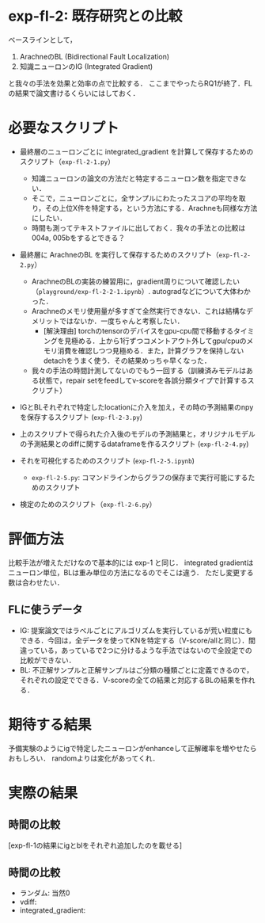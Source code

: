 # exp-fl-2: 既存研究との比較

ベースラインとして，
1. ArachneのBL (Bidirectional Fault Localization)
2. 知識ニューロンのIG (Integrated Gradient)

と我々の手法を効果と効率の点で比較する．
ここまでやったらRQ1が終了．FLの結果で論文書けるくらいにはしておく．

# 必要なスクリプト
- 最終層のニューロンごとに integrated_gradient を計算して保存するためのスクリプト（`exp-fl-2-1.py`）
    - 知識ニューロンの論文の方法だと特定するニューロン数を指定できない．
    - そこで，ニューロンごとに，全サンプルにわたったスコアの平均を取り，その上位X件を特定する，という方法にする．Arachneも同様な方法にしたい．
    - 時間も測ってテキストファイルに出しておく．我々の手法との比較は 004a, 005bをするとできる？

- 最終層に ArachneのBL を実行して保存するためのスクリプト（`exp-fl-2-2.py`）
    - ArachneのBLの実装の練習用に，gradient周りについて確認したい（`playground/exp-fl-2-2-1.ipynb`）. autogradなどについて大体わかった．
    - Arachneのメモリ使用量が多すぎて全然実行できない．これは結構なデメリットではないか．一度ちゃんと考察したい．
        - [解決理由] torchのtensorのデバイスをgpu-cpu間で移動するタイミングを見極める．上から1行ずつコメントアウト外してgpu/cpuのメモリ消費を確認しつつ見極める．また，計算グラフを保持しないdetachをうまく使う．その結果めっちゃ早くなった．
    - 我々の手法の時間計測してないのでもう一回する（訓練済みモデルはある状態で，repair setをfeedしてv-scoreを各誤分類タイプで計算するスクリプト）
- IGとBLそれぞれで特定したlocationに介入を加え，その時の予測結果のnpyを保存するスクリプト (`exp-fl-2-3.py`)
- 上のスクリプトで得られた介入後のモデルの予測結果と，オリジナルモデルの予測結果とのdiffに関するdataframeを作るスクリプト (`exp-fl-2-4.py`)
- それを可視化するためのスクリプト (`exp-fl-2-5.ipynb`)
    - `exp-fl-2-5.py`: コマンドラインからグラフの保存まで実行可能にするためのスクリプト
- 検定のためのスクリプト（`exp-fl-2-6.py`）

# 評価方法
比較手法が増えただけなので基本的には exp-1 と同じ．
integrated gradientはニューロン単位，BLは重み単位の方法になるのでそこは違う．
ただし変更する数は合わせたい．

## FLに使うデータ
- IG: 提案論文ではラベルごとにアルゴリズムを実行しているが荒い粒度にもできる．今回は，全データを使ってKNを特定する（V-score/allと同じ）．間違っている，あっているで2つに分けるような手法ではないので全設定での比較ができない．
- BL: 不正解サンプルと正解サンプルはご分類の種類ごとに定義できるので，それぞれの設定でできる．V-scoreの全ての結果と対応するBLの結果を作れる．


# 期待する結果
予備実験のようにigで特定したニューロンがenhanceして正解確率を増やせたらおもしろい．
randomよりは変化があってくれ．

# 実際の結果

## 時間の比較
[exp-fl-1の結果にigとblをそれぞれ追加したのを載せる]

## 時間の比較
- ランダム: 当然0
- vdiff: 
- integrated_gradient: 